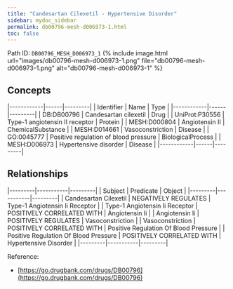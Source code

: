 ```yaml
---
title: "Candesartan Cilexetil - Hypertensive Disorder"
sidebar: mydoc_sidebar
permalink: db00796-mesh-d006973-1.html
toc: false 
---
```



Path ID: `DB00796_MESH_D006973_1`
{% include image.html url="images/db00796-mesh-d006973-1.png" file="db00796-mesh-d006973-1.png" alt="db00796-mesh-d006973-1" %}

## Concepts

|------------|------|---------|
| Identifier | Name | Type    |
|------------|------|---------|
| DB:DB00796 | Candesartan cilexetil | Drug |
| UniProt:P30556 | Type-1 angiotensin II receptor | Protein |
| MESH:D000804 | Angiotensin II | ChemicalSubstance |
| MESH:D014661 | Vasoconstriction | Disease |
| GO:0045777 | Positive regulation of blood pressure | BiologicalProcess |
| MESH:D006973 | Hypertensive disorder | Disease |
|------------|------|---------|

## Relationships

|---------|-----------|---------|
| Subject | Predicate | Object  |
|---------|-----------|---------|
| Candesartan Cilexetil | NEGATIVELY REGULATES | Type-1 Angiotensin Ii Receptor |
| Type-1 Angiotensin Ii Receptor | POSITIVELY CORRELATED WITH | Angiotensin Ii |
| Angiotensin Ii | POSITIVELY REGULATES | Vasoconstriction |
| Vasoconstriction | POSITIVELY CORRELATED WITH | Positive Regulation Of Blood Pressure |
| Positive Regulation Of Blood Pressure | POSITIVELY CORRELATED WITH | Hypertensive Disorder |
|---------|-----------|---------|

Reference: 
  - [https://go.drugbank.com/drugs/DB00796](https://go.drugbank.com/drugs/DB00796)
